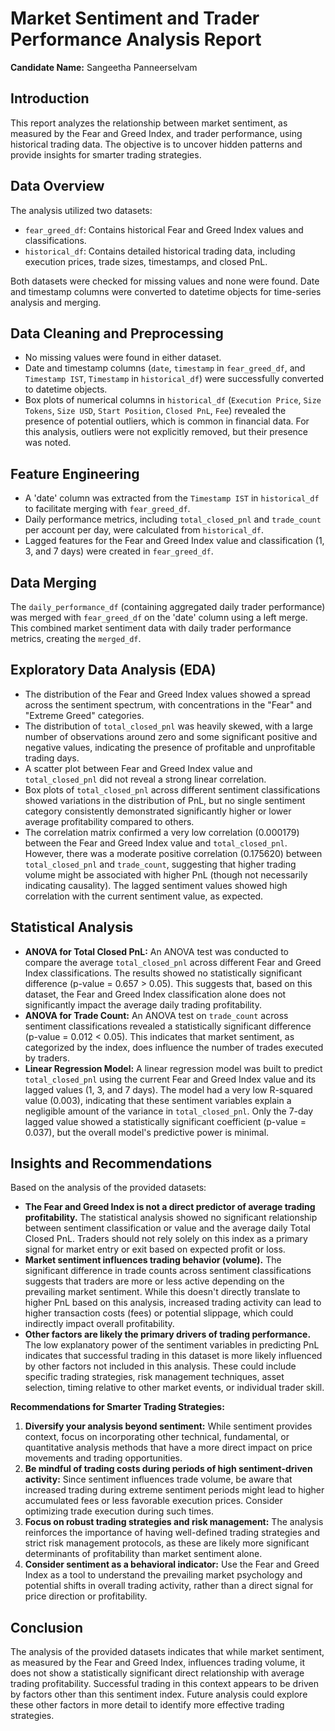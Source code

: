 
# Market Sentiment and Trader Performance Analysis Report

**Candidate Name:** Sangeetha Panneerselvam

## Introduction

This report analyzes the relationship between market sentiment, as measured by the Fear and Greed Index, and trader performance, using historical trading data. The objective is to uncover hidden patterns and provide insights for smarter trading strategies.

## Data Overview

The analysis utilized two datasets:

- `fear_greed_df`: Contains historical Fear and Greed Index values and classifications.
- `historical_df`: Contains detailed historical trading data, including execution prices, trade sizes, timestamps, and closed PnL.

Both datasets were checked for missing values and none were found. Date and timestamp columns were converted to datetime objects for time-series analysis and merging.

## Data Cleaning and Preprocessing

- No missing values were found in either dataset.
- Date and timestamp columns (`date`, `timestamp` in `fear_greed_df`, and `Timestamp IST`, `Timestamp` in `historical_df`) were successfully converted to datetime objects.
- Box plots of numerical columns in `historical_df` (`Execution Price`, `Size Tokens`, `Size USD`, `Start Position`, `Closed PnL`, `Fee`) revealed the presence of potential outliers, which is common in financial data. For this analysis, outliers were not explicitly removed, but their presence was noted.

## Feature Engineering

- A 'date' column was extracted from the `Timestamp IST` in `historical_df` to facilitate merging with `fear_greed_df`.
- Daily performance metrics, including `total_closed_pnl` and `trade_count` per account per day, were calculated from `historical_df`.
- Lagged features for the Fear and Greed Index value and classification (1, 3, and 7 days) were created in `fear_greed_df`.

## Data Merging

The `daily_performance_df` (containing aggregated daily trader performance) was merged with `fear_greed_df` on the 'date' column using a left merge. This combined market sentiment data with daily trader performance metrics, creating the `merged_df`.

## Exploratory Data Analysis (EDA)

- The distribution of the Fear and Greed Index values showed a spread across the sentiment spectrum, with concentrations in the "Fear" and "Extreme Greed" categories.
- The distribution of `total_closed_pnl` was heavily skewed, with a large number of observations around zero and some significant positive and negative values, indicating the presence of profitable and unprofitable trading days.
- A scatter plot between Fear and Greed Index value and `total_closed_pnl` did not reveal a strong linear correlation.
- Box plots of `total_closed_pnl` across different sentiment classifications showed variations in the distribution of PnL, but no single sentiment category consistently demonstrated significantly higher or lower average profitability compared to others.
- The correlation matrix confirmed a very low correlation (0.000179) between the Fear and Greed Index value and `total_closed_pnl`. However, there was a moderate positive correlation (0.175620) between `total_closed_pnl` and `trade_count`, suggesting that higher trading volume might be associated with higher PnL (though not necessarily indicating causality). The lagged sentiment values showed high correlation with the current sentiment value, as expected.

## Statistical Analysis

- **ANOVA for Total Closed PnL:** An ANOVA test was conducted to compare the average `total_closed_pnl` across different Fear and Greed Index classifications. The results showed no statistically significant difference (p-value = 0.657 > 0.05). This suggests that, based on this dataset, the Fear and Greed Index classification alone does not significantly impact the average daily trading profitability.
- **ANOVA for Trade Count:** An ANOVA test on `trade_count` across sentiment classifications revealed a statistically significant difference (p-value = 0.012 < 0.05). This indicates that market sentiment, as categorized by the index, does influence the number of trades executed by traders.
- **Linear Regression Model:** A linear regression model was built to predict `total_closed_pnl` using the current Fear and Greed Index value and its lagged values (1, 3, and 7 days). The model had a very low R-squared value (0.003), indicating that these sentiment variables explain a negligible amount of the variance in `total_closed_pnl`. Only the 7-day lagged value showed a statistically significant coefficient (p-value = 0.037), but the overall model's predictive power is minimal.

## Insights and Recommendations

Based on the analysis of the provided datasets:

- **The Fear and Greed Index is not a direct predictor of average trading profitability.** The statistical analysis showed no significant relationship between sentiment classification or value and the average daily Total Closed PnL. Traders should not rely solely on this index as a primary signal for market entry or exit based on expected profit or loss.
- **Market sentiment influences trading behavior (volume).** The significant difference in trade counts across sentiment classifications suggests that traders are more or less active depending on the prevailing market sentiment. While this doesn't directly translate to higher PnL based on this analysis, increased trading activity can lead to higher transaction costs (fees) or potential slippage, which could indirectly impact overall profitability.
- **Other factors are likely the primary drivers of trading performance.** The low explanatory power of the sentiment variables in predicting PnL indicates that successful trading in this dataset is more likely influenced by other factors not included in this analysis. These could include specific trading strategies, risk management techniques, asset selection, timing relative to other market events, or individual trader skill.

**Recommendations for Smarter Trading Strategies:**

1. **Diversify your analysis beyond sentiment:** While sentiment provides context, focus on incorporating other technical, fundamental, or quantitative analysis methods that have a more direct impact on price movements and trading opportunities.
2. **Be mindful of trading costs during periods of high sentiment-driven activity:** Since sentiment influences trade volume, be aware that increased trading during extreme sentiment periods might lead to higher accumulated fees or less favorable execution prices. Consider optimizing trade execution during such times.
3. **Focus on robust trading strategies and risk management:** The analysis reinforces the importance of having well-defined trading strategies and strict risk management protocols, as these are likely more significant determinants of profitability than market sentiment alone.
4. **Consider sentiment as a behavioral indicator:** Use the Fear and Greed Index as a tool to understand the prevailing market psychology and potential shifts in overall trading activity, rather than a direct signal for price direction or profitability.

## Conclusion

The analysis of the provided datasets indicates that while market sentiment, as measured by the Fear and Greed Index, influences trading volume, it does not show a statistically significant direct relationship with average trading profitability. Successful trading in this context appears to be driven by factors other than this sentiment index. Future analysis could explore these other factors in more detail to identify more effective trading strategies.
